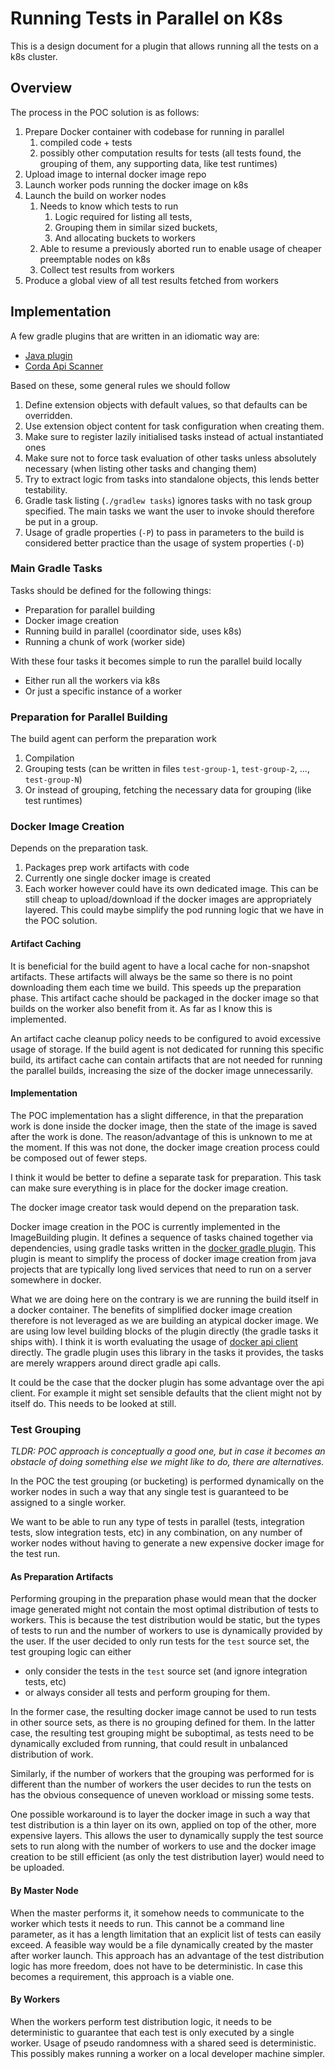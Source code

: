 # Running Tests in Parallel on K8s

This is a design document for a plugin that allows running all the tests on a k8s cluster.

## Overview

The process in the POC solution is as follows:

1. Prepare Docker container with codebase for running in parallel
    1. compiled code + tests
    1. possibly other computation results for tests
    (all tests found, the grouping of them, any supporting data, like test runtimes)
1. Upload image to internal docker image repo
1. Launch worker pods running the docker image on k8s
1. Launch the build on worker nodes
    1. Needs to know which tests to run
        1. Logic required for listing all tests,
        1. Grouping them in similar sized buckets,
        1. And allocating buckets to workers
    1. Able to resume a previously aborted run to enable
    usage of cheaper preemptable nodes on k8s
    1. Collect test results from workers
1. Produce a global view of all test results fetched from workers

## Implementation

A few gradle plugins that are written in an idiomatic way are:
- [Java plugin][java]
- [Corda Api Scanner][apiscan]

[java]: https://github.com/gradle/gradle/blob/master/subprojects/plugins/src/main/java/org/gradle/api/plugins/JavaPlugin.java
[apiscan]: https://github.com/corda/corda-gradle-plugins/tree/master/api-scanner

Based on these, some general rules we should follow

1. Define extension objects with default values, so that defaults can be overridden.
1. Use extension object content for task configuration when creating them.
1. Make sure to register lazily initialised tasks instead of actual instantiated ones
1. Make sure not to force task evaluation of other tasks unless absolutely necessary
(when listing other tasks and changing them)
1. Try to extract logic from tasks into standalone objects, this lends better testability.
1. Gradle task listing (`./gradlew tasks`) ignores tasks with no task group specified.
The main tasks we want the user to invoke should therefore be put in a group.
1. Usage of gradle properties (`-P`) to pass in parameters to the build is considered
better practice than the usage of system properties (`-D`)

### Main Gradle Tasks

Tasks should be defined for the following things:

- Preparation for parallel building
- Docker image creation
- Running build in parallel (coordinator side, uses k8s)
- Running a chunk of work (worker side)

With these four tasks it becomes simple to run the parallel build locally
- Either run all the workers via k8s
- Or just a specific instance of a worker

### Preparation for Parallel Building

The build agent can perform the preparation work

1. Compilation
1. Grouping tests (can be written in files `test-group-1`, `test-group-2`, ..., `test-group-N`)
1. Or instead of grouping, fetching the necessary data for grouping (like test runtimes)

### Docker Image Creation

Depends on the preparation task.

1. Packages prep work artifacts with code
1. Currently one single docker image is created
1. Each worker however could have its own dedicated image.
This can be still cheap to upload/download if the docker images are appropriately layered.
This could maybe simplify the pod running logic that we have in the POC solution.

#### Artifact Caching

It is beneficial for the build agent to have a local cache for non-snapshot artifacts.
These artifacts will always be the same so there is no point downloading them each time we build.
This speeds up the preparation phase.
This artifact cache should be packaged in the docker image so that builds on the worker also
benefit from it.
As far as I know this is implemented.

An artifact cache cleanup policy needs to be configured to avoid excessive usage of storage.
If the build agent is not dedicated for running this specific build, its artifact cache
can contain artifacts that are not needed for running the parallel builds, increasing the size
of the docker image unnecessarily.

#### Implementation

The POC implementation has a slight difference, in that the preparation work
is done inside the docker image, then the state of the image is saved after the work is done.
The reason/advantage of this is unknown to me at the moment.
If this was not done, the docker image creation process could be composed out of fewer steps.

I think it would be better to define a separate task for preparation.
This task can make sure everything is in place for the docker image creation.

The docker image creator task would depend on the preparation task.

Docker image creation in the POC is currently implemented in the ImageBuilding plugin.
It defines a sequence of tasks chained together via dependencies, using gradle tasks written
in the [docker gradle plugin][dgp].
This plugin is meant to simplify the process of docker image creation from java projects
that are typically long lived services that need to run on a server somewhere in docker.

What we are doing here on the contrary is we are running the build itself in a docker container.
The benefits of simplified docker image creation therefore is not leveraged as we are
building an atypical docker image.
We are using low level building blocks of the plugin directly (the gradle tasks it ships with).
I think it is worth evaluating the usage of [docker api client][dapi] directly.
The gradle plugin uses this library in the tasks it provides, the tasks are merely wrappers
around direct gradle api calls.

[dgp]: https://bmuschko.github.io/gradle-docker-plugin/
[dapi]: https://github.com/docker-java/docker-java

It could be the case that the docker plugin has some advantage over the api client.
For example it might set sensible defaults that the client might not by itself do.
This needs to be looked at still.

### Test Grouping

_TLDR: POC approach is conceptually a good one, but in case it becomes an obstacle of
doing something else we might like to do, there are alternatives._

In the POC the test grouping (or bucketing) is performed dynamically on the worker nodes
in such a way that any single test is guaranteed to be assigned to a single worker.

We want to be able to run any type of tests in parallel (tests, integration tests,
slow integration tests, etc) in any combination, on any number of worker nodes
without having to generate a new expensive docker image for the test run.

#### As Preparation Artifacts
 
Performing grouping in the preparation phase would mean that the docker image generated
might not contain the most optimal distribution of tests to workers.
This is because the test distribution would be static, but the types of tests to run
and the number of workers to use is dynamically provided by the user.
If the user decided to only run tests for the `test` source set, the test grouping logic
can either

- only consider the tests in the `test` source set (and ignore integration tests, etc)
- or always consider all tests and perform grouping for them.

In the former case, the resulting docker image cannot be used to run tests in other source
sets, as there is no grouping defined for them.
In the latter case, the resulting test grouping might be suboptimal, as tests need to be 
dynamically excluded from running, that could result in unbalanced distribution of work.

Similarly, if the number of workers that the grouping was performed for is different
than the number of workers the user decides to run the tests on has the obvious consequence
of uneven workload or missing some tests.

One possible workaround is to layer the docker image in such a way that test distribution
is a thin layer on its own, applied on top of the other, more expensive layers.
This allows the user to dynamically supply the test source sets to run
along with the number of workers to use and the docker image creation to be still efficient
(as only the test distribution layer) would need to be uploaded.

#### By Master Node

When the master performs it, it somehow needs to communicate to the worker
which tests it needs to run.
This cannot be a command line parameter, as it has a length limitation that an
explicit list of tests can easily exceed.
A feasible way would be a file dynamically created by the master after worker launch.
This approach has an advantage of the test distribution logic has more freedom,
does not have to be deterministic.
In case this becomes a requirement, this approach is a viable one.

#### By Workers

When the workers perform test distribution logic, it needs to be deterministic to
guarantee that each test is only executed by a single worker.
Usage of pseudo randomness with a shared seed is deterministic.
This possibly makes running a worker on a local developer machine simpler.
